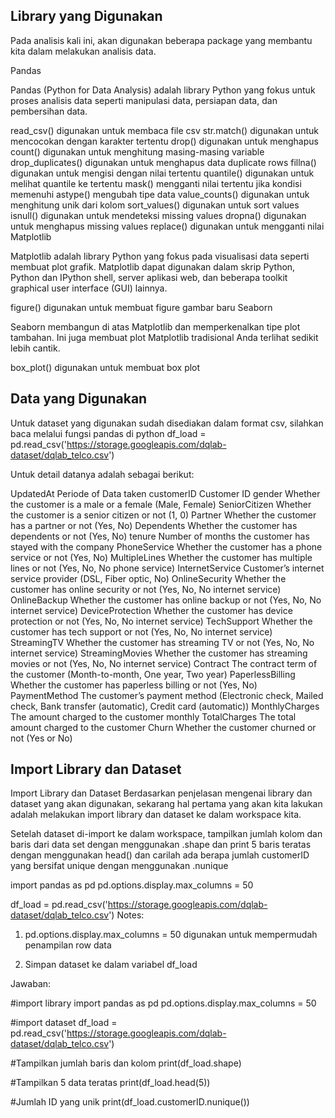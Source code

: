 ## Library yang Digunakan

Pada analisis kali ini, akan digunakan beberapa package yang membantu kita dalam melakukan analisis data.

Pandas

Pandas (Python for Data Analysis) adalah library Python yang fokus untuk proses analisis data seperti manipulasi data, persiapan data, dan pembersihan data.

read_csv() digunakan untuk membaca file csv
str.match() digunakan untuk mencocokan dengan karakter tertentu
drop() digunakan untuk menghapus
count() digunakan untuk menghitung masing-masing variable
drop_duplicates() digunakan untuk menghapus data duplicate rows
fillna() digunakan untuk mengisi dengan nilai tertentu
quantile() digunakan untuk melihat quantile ke tertentu
mask() mengganti nilai tertentu jika kondisi memenuhi
astype() mengubah tipe data
value_counts() digunakan untuk menghitung unik dari kolom
sort_values() digunakan untuk sort values
isnull() digunakan untuk mendeteksi missing values
dropna() digunakan untuk menghapus missing values
replace() digunakan untuk mengganti nilai
Matplotlib

Matplotlib adalah library Python yang fokus pada visualisasi data seperti membuat plot grafik. Matplotlib dapat digunakan dalam skrip Python, Python dan IPython shell, server aplikasi web, dan beberapa toolkit graphical user interface (GUI) lainnya.

figure() digunakan untuk membuat figure gambar baru
Seaborn

Seaborn membangun di atas Matplotlib dan memperkenalkan tipe plot tambahan. Ini juga membuat plot Matplotlib tradisional Anda terlihat sedikit lebih cantik.

box_plot() digunakan untuk membuat box plot

## Data yang Digunakan

Untuk dataset yang digunakan sudah disediakan dalam format csv, silahkan baca melalui fungsi pandas di python df_load = pd.read_csv('https://storage.googleapis.com/dqlab-dataset/dqlab_telco.csv')

Untuk detail datanya adalah sebagai berikut:

UpdatedAt Periode of Data taken
customerID Customer ID
gender Whether the customer is a male or a female (Male, Female)
SeniorCitizen Whether the customer is a senior citizen or not (1, 0)
Partner Whether the customer has a partner or not (Yes, No)
Dependents Whether the customer has dependents or not (Yes, No)
tenure Number of months the customer has stayed with the company
PhoneService Whether the customer has a phone service or not (Yes, No)
MultipleLines Whether the customer has multiple lines or not (Yes, No, No phone service)
InternetService Customer’s internet service provider (DSL, Fiber optic, No)
OnlineSecurity Whether the customer has online security or not (Yes, No, No internet service)
OnlineBackup Whether the customer has online backup or not (Yes, No, No internet service)
DeviceProtection Whether the customer has device protection or not (Yes, No, No internet service)
TechSupport Whether the customer has tech support or not (Yes, No, No internet service)
StreamingTV Whether the customer has streaming TV or not (Yes, No, No internet service)
StreamingMovies Whether the customer has streaming movies or not (Yes, No, No internet service)
Contract The contract term of the customer (Month-to-month, One year, Two year)
PaperlessBilling Whether the customer has paperless billing or not (Yes, No)
PaymentMethod The customer’s payment method (Electronic check, Mailed check, Bank transfer (automatic), Credit card (automatic))
MonthlyCharges The amount charged to the customer monthly
TotalCharges The total amount charged to the customer
Churn Whether the customer churned or not (Yes or No)

## Import Library dan Dataset

Import Library dan Dataset
Berdasarkan penjelasan mengenai library dan dataset yang akan digunakan, sekarang hal pertama yang akan kita lakukan adalah melakukan import library dan dataset ke dalam workspace kita.

Setelah dataset di-import ke dalam workspace, tampilkan jumlah kolom dan baris dari data set dengan menggunakan .shape dan print 5 baris teratas dengan menggunakan head() dan carilah ada berapa jumlah customerID yang bersifat unique dengan menggunakan .nunique

import pandas as pd
pd.options.display.max_columns = 50

df_load = pd.read_csv('https://storage.googleapis.com/dqlab-dataset/dqlab_telco.csv')
Notes:

1. pd.options.display.max_columns = 50 digunakan untuk mempermudah penampilan row data

2. Simpan dataset ke dalam variabel df_load

Jawaban:

#import library
import pandas as pd
pd.options.display.max_columns = 50

#import dataset
df_load = pd.read_csv('https://storage.googleapis.com/dqlab-dataset/dqlab_telco.csv')

#Tampilkan jumlah baris dan kolom
print(df_load.shape)

#Tampilkan 5 data teratas
print(df_load.head(5))

#Jumlah ID yang unik
print(df_load.customerID.nunique())
